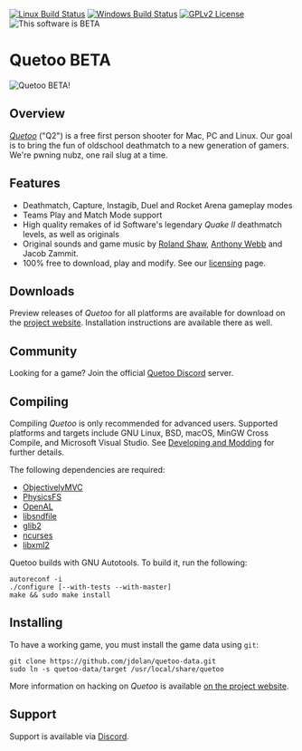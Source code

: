 [![Linux Build Status](http://ci.quetoo.org/buildStatus/icon?job=Quetoo-Linux-x86_64-master)](http://ci.quetoo.org/job/Quetoo-Linux-x86_64-master/)
[![Windows Build Status](https://ci.appveyor.com/api/projects/status/647d2fdblb63rkhy?svg=true)](https://ci.appveyor.com/project/Paril/quetoo)
[![GPLv2 License](https://img.shields.io/badge/license-GPL%20v2-brightgreen.svg)](https://opensource.org/licenses/GPL-2.0)
![This software is BETA](https://img.shields.io/badge/development_stage-BETA-yellowgreen.svg)

# Quetoo BETA

![Quetoo BETA!](https://user-images.githubusercontent.com/643118/147579456-f045a7a3-38ed-4a51-88e3-d9ca6e4f132c.jpg)

## Overview

[_Quetoo_](http://quetoo.org) ("Q2") is a free first person shooter for Mac, PC and Linux. Our goal is to bring the fun of oldschool deathmatch to a new generation of gamers. We're pwning nubz, one rail slug at a time.

## Features

 * Deathmatch, Capture, Instagib, Duel and Rocket Arena gameplay modes
 * Teams Play and Match Mode support
 * High quality remakes of id Software's legendary _Quake II_ deathmatch levels, as well as originals
 * Original sounds and game music by <a href="http://rolandshaw.wordpress.com/">Roland Shaw</a>, <a href="http://anthonywebbmusic.com/">Anthony Webb</a> and Jacob Zammit.
 * 100% free to download, play and modify. See our <a href="http://quetoo.org/books/documentation/licensing">licensing</a> page.

## Downloads

Preview releases of _Quetoo_ for all platforms are available for download on the [project website](http://quetoo.org/pages/downloads). Installation instructions are available there as well.

## Community

Looking for a game? Join the official [Quetoo Discord](https://discord.gg/unb9U4b) server.

## Compiling

Compiling _Quetoo_ is only recommended for advanced users. Supported platforms and targets include GNU Linux, BSD, macOS, MinGW Cross Compile, and Microsoft Visual Studio. See [Developing and Modding](http://quetoo.org/books/documentation/developing-and-modding) for further details.

The following dependencies are required:

 * [ObjectivelyMVC](https://github.com/jdolan/ObjectivelyMVC/)
 * [PhysicsFS](https://icculus.org/physfs/)
 * [OpenAL](https://www.openal.org/)
 * [libsndfile](http://mega-nerd.com/libsndfile/)
 * [glib2](https://developer.gnome.org/glib/)
 * [ncurses](https://www.gnu.org/software/ncurses/)
 * [libxml2](http://xmlsoft.org/)

Quetoo builds with GNU Autotools. To build it, run the following:

    autoreconf -i
    ./configure [--with-tests --with-master]
    make && sudo make install

## Installing

To have a working game, you must install the game data using `git`:

    git clone https://github.com/jdolan/quetoo-data.git
    sudo ln -s quetoo-data/target /usr/local/share/quetoo

More information on hacking on _Quetoo_ is available [on the project website](http://quetoo.org/books/documentation/developing-and-modding).

## Support

Support is available via [Discord](https://discord.gg/unb9U4b).
